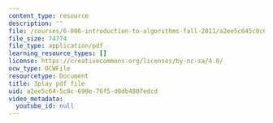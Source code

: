 ```yaml
---
content_type: resource
description: ''
file: /courses/6-006-introduction-to-algorithms-fall-2011/a2ee5c645c0c690e76f5d0db4807edcd_moPtwq_cVH8.pdf
file_size: 74774
file_type: application/pdf
learning_resource_types: []
license: https://creativecommons.org/licenses/by-nc-sa/4.0/
ocw_type: OCWFile
resourcetype: Document
title: 3play pdf file
uid: a2ee5c64-5c0c-690e-76f5-d0db4807edcd
video_metadata:
  youtube_id: null
---
```

